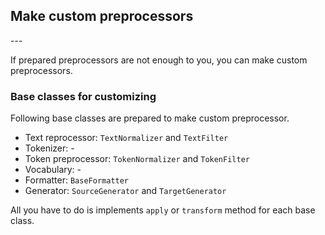 <h2 id="title">Make custom preprocessors</h2>
---

If prepared preprocessors are not enough to you, you can make custom preprocessors.

### Base classes for customizing

Following base classes are prepared to make custom preprocessor.

* Text reprocessor: `TextNormalizer` and `TextFilter`
* Tokenizer: -
* Token preprocessor: `TokenNormalizer` and `TokenFilter`
* Vocabulary: -
* Formatter: `BaseFormatter`
* Generator: `SourceGenerator` and `TargetGenerator`

All you have to do is implements `apply` or `transform` method for each base class.
